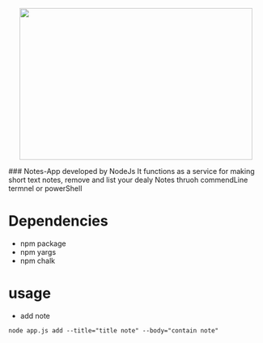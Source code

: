 <p align = "center"# Notes-App></p>

<p align="center">
  <img width="460" height="300" src="https://previews.123rf.com/images/vectorgalaxy/vectorgalaxy1808/vectorgalaxy180815623/107485926-notes-vector-icon-isolated-on-transparent-background-notes-logo-concept.jpg">
</p>
### Notes-App developed by NodeJs It functions as a service for making short text notes, remove and list your dealy Notes thruoh commendLine termnel or powerShell 

# Dependencies 
 - npm package 
 - npm yargs
 - npm chalk

 # usage 
 - add note
 ```
 node app.js add --title="title note" --body="contain note"


